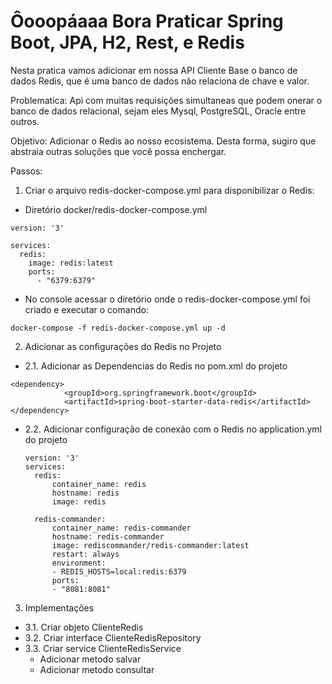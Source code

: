 # Ôooopáaaa Bora Praticar Spring Boot, JPA, H2, Rest, e Redis
Nesta pratica vamos adicionar em nossa API Cliente Base o banco de dados Redis, que é uma banco de dados
não relaciona de chave e valor.

Problematica:
Api com muitas requisições simultaneas que podem onerar o banco de dados relacional, sejam eles Mysql, PostgreSQL, Oracle entre outros.

Objetivo:
Adicionar o Redis ao nosso ecosistema. Desta forma, sugiro que abstraia outras soluções que você possa enchergar.

Passos:

1. Criar o arquivo redis-docker-compose.yml para disponibilizar o Redis:
- Diretório docker/redis-docker-compose.yml
```
version: '3'

services:
  redis:
    image: redis:latest
    ports:
      - "6379:6379"
```
- No console acessar o diretório onde o redis-docker-compose.yml foi criado e executar o comando:
``` 
docker-compose -f redis-docker-compose.yml up -d 
```

2. Adicionar as configurações do Redis no Projeto

- 2.1. Adicionar as Dependencias do Redis no pom.xml do projeto
```
<dependency>
			<groupId>org.springframework.boot</groupId>
			<artifactId>spring-boot-starter-data-redis</artifactId>
</dependency>
```
- 2.2. Adicionar configuração de conexão com o Redis no application.yml do projeto
  ```
  version: '3'
  services:
    redis:
        container_name: redis
        hostname: redis
        image: redis

    redis-commander:
        container_name: redis-commander
        hostname: redis-commander
        image: rediscommander/redis-commander:latest
        restart: always
        environment:
        - REDIS_HOSTS=local:redis:6379
        ports:
        - "8081:8081"
  ```
3. Implementações
- 3.1. Criar objeto ClienteRedis
- 3.2. Criar interface ClienteRedisRepository
- 3.3. Criar service ClienteRedisService
    -  Adicionar metodo salvar
    -  Adicionar metodo consultar